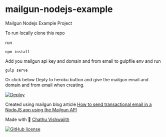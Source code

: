 # mailgun-nodejs-example
Mailgun Nodejs Example Project

To run locally clone this repo

run
```
npm install
```
Add you mailgun api key and domain and from email to gulpfile env and run

```
gulp serve
```

Or click below Deply to heroku button and give the mailgun email and domain and from email when creating.

[![Deploy](https://www.herokucdn.com/deploy/button.png)](https://heroku.com/deploy)

Created using mailgun blog article
[How to send transactional email in a NodeJS app using the Mailgun API](http://blog.mailgun.com/how-to-send-transactional-emails-in-a-nodejs-app-using-the-mailgun-api/)



Made with :sparkling_heart: [Chathu Vishwajith](http://chathu.me)



[![GitHub license](https://img.shields.io/badge/license-MIT-blue.svg?style=flat-square)](https://raw.githubusercontent.com/iamchathu/mailgun-nodejs-example/master/LICENSE)



